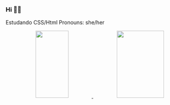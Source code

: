 ### Hi 🙋‍♀️

Estudando CSS/Html
Pronouns: she/her

<div align="center">
  <a href="https://github.com/luhschmidt">
  <img height="180em" img width="42%" src="https://github-readme-stats.vercel.app/api?username=luhschmidt&show_icons=true&theme=radical&include_all_commits=true&count_private=true"/>
  <img height="180em" img width="50%" src="https://github-readme-stats.vercel.app/api/top-langs/?username=luhschmidt&layout=compact&langs_count=7&theme=radical"/>
</div>
